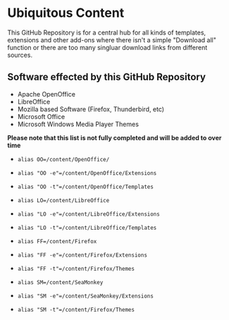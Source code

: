 # Ubiquitous Content

This GitHub Repository is for a central hub for all kinds of templates, extensions and other add-ons where there isn't a simple "Download all" function or there are too many singluar download links from different sources.

## Software effected by this GitHub Repository
- Apache OpenOffice
- LibreOffice
- Mozilla based Software (Firefox, Thunderbird, etc)
- Microsoft Office
- Microsoft Windows Media Player Themes


**Please note that this list is not fully completed and will be added to over time**

- ```alias OO=/content/OpenOffice/```
- ```alias "OO -e"=/content/OpenOffice/Extensions```
- ```alias "OO -t"=/content/OpenOffice/Templates```

- ```alias LO=/content/LibreOffice```
- ```alias "LO -e"=/content/LibreOffice/Extensions```
- ```alias "LO -t"=/content/LibreOffice/Templates```

- ```alias FF=/content/Firefox```
- ```alias "FF -e"=/content/Firefox/Extensions```
- ```alias "FF -t"=/content/Firefox/Themes```

- ```alias SM=/content/SeaMonkey```
- ```alias "SM -e"=/content/SeaMonkey/Extensions```
- ```alias "SM -t"=/content/Firefox/Themes```
